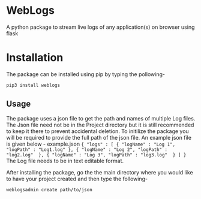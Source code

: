 # WebLogs
A python package to stream live logs of any application(s) on browser using flask

# Installation
The package can be installed using pip by typing the pollowing-
```sh
pip3 install weblogs
```


## Usage
The package uses a json file to get the path and names of multiple Log files. The Json file need not be in the Project directory but it is still recommended to keep it there to prevent accidental deletion. To initilize the package you will be required to provide the full path of the json file. An example json file is given below -
example.json
`
{
    "logs" : [
        {
            "logName" : "Log 1",
            "logPath" : "Log1.log"
        },
        {
            "logName" : "Log 2",
            "logPath" : "log2.log" 
        },
        {
            "logName" : "Log 3",
            "logPath" : "log3.log" 
        }
    ]
}
`
The Log file needs to be in text editable format.


After installing the package, go the the main directory where you would like to have your project created and then type the following-

```sh
weblogsadmin create path/to/json
```

